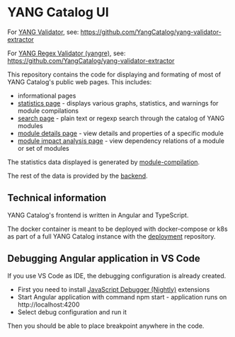 # YANG Catalog UI

For [YANG Validator](https://yangcatalog.org/yangvalidator), see: https://github.com/YangCatalog/yang-validator-extractor

For [YANG Regex Validator (yangre)](https://yangcatalog.org/yangre), see: https://github.com/YangCatalog/yang-validator-extractor

This repository contains the code for displaying and formating of most of YANG Catalog's public web pages. This includes:
- informational pages
- [statistics page](https://yangcatalog.org/private-page) - displays various graphs, statistics, and warnings for module compilations
- [search page](https://yangcatalog.org/yang-search) - plain text or regexp search through the catalog of YANG modules
- [module details page](https://yangcatalog.org/yang-search/module_details) - view details and properties of a specific module
- [module impact analysis page](https://yangcatalog.org/yang-search/impact_analysis) - view dependency relations of a module or set of modules

The statistics data displayed is generated by [module-compilation](https://github.com/YangCatalog/module-compilation).

The rest of the data is provided by the [backend](https://github.com/YangCatalog/backend).

## Technical information
YANG Catalog's frontend is written in Angular and TypeScript.

The docker container is meant to be deployed with docker-compose or k8s as part of a full YANG Catalog instance with the [deployment](https://github.com/yang-catalog/deployment) repository.

## Debugging Angular application in VS Code
If you use VS Code as IDE, the debugging configuration is already created.
- First you need to install [JavaScript Debugger (Nightly)](https://marketplace.visualstudio.com/items?itemName=ms-vscode.js-debug-nightly) extensions
- Start Angular application with command npm start - application runs on http://localhost:4200
- Select debug configuration and run it

Then you should be able to place breakpoint anywhere in the code.